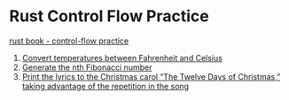 # Rust Control Flow Practice

[rust book - control-flow practice](https://doc.rust-lang.org/book/ch03-05-control-flow.html#summary)

1. [Convert temperatures between Fahrenheit and Celsius](./src/homework/hm1.rs)
2. [Generate the nth Fibonacci number](./src/homework/hm2.rs)
3. [Print the lyrics to the Christmas carol “The Twelve Days of Christmas,” taking advantage of the repetition in the song](./src/homework/hm3.rs)
